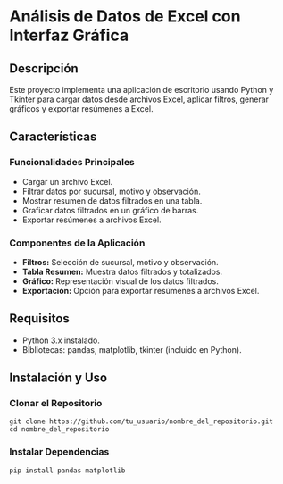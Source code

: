 <h1>Análisis de Datos de Excel con Interfaz Gráfica</h1>

<h2>Descripción</h2>
<p>Este proyecto implementa una aplicación de escritorio usando Python y Tkinter para cargar datos desde archivos Excel, aplicar filtros, generar gráficos y exportar resúmenes a Excel.</p>

<h2>Características</h2>

<h3>Funcionalidades Principales</h3>
<ul>
  <li>Cargar un archivo Excel.</li>
  <li>Filtrar datos por sucursal, motivo y observación.</li>
  <li>Mostrar resumen de datos filtrados en una tabla.</li>
  <li>Graficar datos filtrados en un gráfico de barras.</li>
  <li>Exportar resúmenes a archivos Excel.</li>
</ul>

<h3>Componentes de la Aplicación</h3>
<ul>
  <li><strong>Filtros:</strong> Selección de sucursal, motivo y observación.</li>
  <li><strong>Tabla Resumen:</strong> Muestra datos filtrados y totalizados.</li>
  <li><strong>Gráfico:</strong> Representación visual de los datos filtrados.</li>
  <li><strong>Exportación:</strong> Opción para exportar resúmenes a archivos Excel.</li>
</ul>

<h2>Requisitos</h2>
<ul>
  <li>Python 3.x instalado.</li>
  <li>Bibliotecas: pandas, matplotlib, tkinter (incluido en Python).</li>
</ul>

<h2>Instalación y Uso</h2>

<h3>Clonar el Repositorio</h3>
<pre><code>git clone https://github.com/tu_usuario/nombre_del_repositorio.git
cd nombre_del_repositorio
</code></pre>

<h3>Instalar Dependencias</h3>
<pre><code>pip install pandas matplotlib</code></pre>
